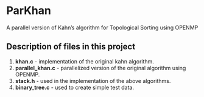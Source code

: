 # ParKhan
A parallel version of Kahn’s algorithm for Topological Sorting using OPENMP
 
## Description of files in this project
1. **khan.c** - implementation of the original kahn algorithm.
2. **parallel_khan.c** - parallelized version of the original algorithm using OPENMP.
3. **stack.h** - used in the implementation of the above algorithms.
4. **binary_tree.c** - used to create simple test data.
